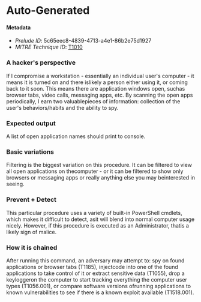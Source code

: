 
# Auto-Generated

#### Metadata

- *Prelude ID*: 5c65eec8-4839-4713-a4e1-86b2e75d1927
- *MITRE Technique ID*: [T1010](https://attack.mitre.org/techniques/T1010/)

### A hacker's perspective

If I compromise a workstation - essentially an individual user's computer - it means it is turned on and there islikely a person either using it, or coming back to it soon. This means there are application windows open, suchas browser tabs, video calls, messaging apps, etc. By scanning the open apps periodically, I earn two valuablepieces of information: collection of the user's behaviors/habits and the ability to spy.

### Expected output

A list of open application names should print to console.

### Basic variations

Filtering is the biggest variation on this procedure. It can be filtered to view all open applications on thecomputer - or it can be filtered to show only browsers or messaging apps or really anything else you may beinterested in seeing.

### Prevent + Detect

This particular procedure uses a variety of built-in PowerShell cmdlets, which makes it difficult to detect, asit will blend into normal computer usage nicely. However, if this procedure is executed as an Administrator, thatis a likely sign of malice.

### How it is chained

After running this command, an adversary may attempt to: spy on found applications or browser tabs (T1185), injectcode into one of the found applications to take control of it or extract sensitive data (T1055), drop a keyloggeron the computer to start tracking everything the computer user types (T1056.001), or compare software versions ofrunning applications to known vulnerabilities to see if there is a known exploit available (T1518.001).
